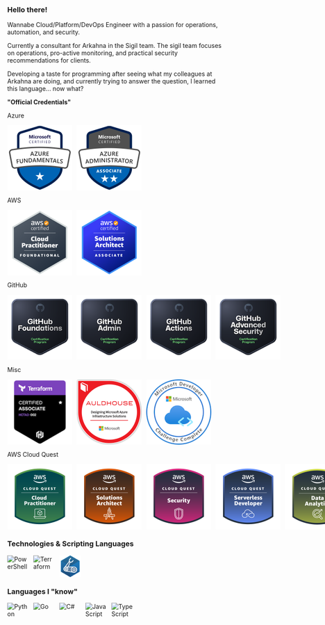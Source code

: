### Hello there!

Wannabe Cloud/Platform/DevOps Engineer with a passion for operations, automation, and security.

Currently a consultant for Arkahna in the Sigil team. The sigil team focuses on operations, pro-active monitoring, and practical security recommendations for clients.

Developing a taste for programming after seeing what my colleagues at Arkahna are doing, and currently trying to answer the question, I learned this language... now what?

**"Official Credentials"**

Azure

<div style="display: flex; gap: 10px;">
    <img src="./images/Azure%20Fundamentals%20Badge.png" alt="Azure Fundamentals" width="150" height="150">
    <img src="./images/Azure%20Admin%20Associate%20Badge.png" alt="Azure Administrator Associate" width="150" height="150">
</div>

AWS

<div style="display: flex; gap: 10px;">
    <img src="./images/AWS%20Cloud%20Practitioner%20Badge.png" alt="AWS Cloud Practitioner" width="150" height="150">
    <img src="./images/AWS%20Solutions%20Architect%20Badge.png" alt="AWS Solutions Architect Associate" width="150" height="150">
</div>

GitHub

<div style="display: flex; gap: 10px;">
    <img src="./images/Github%20Foundations%20Badge.png" alt="GitHub Foundations" width="150" height="150">
    <img src="./images/Credly%20badge%20admin.png" alt="GitHub Administration" width="150" height="150">
    <img src="./images/Github%20Actions%20Badge.png" alt="GitHub Actions" width="150" height="150">
    <img src="./images/GitHub%20Advanced%20Security%20Badge.png" alt="GitHub Advanced Security" width="150" height="150">
</div>

Misc

<div style="display: flex; gap: 10px;">
    <img src="./images/Terraform%20Associate%20Badge.png" alt="Terraform Associate" width="150" height="150">
    <img src="./images/Azure%20Infrastructure%20Solutions%20Badge.png" alt="AZ 305 Course" width="150" height="150">
    <img src="./images/Microsoft%20Developer%20Badge.png" alt="Microsoft Developer" width="150" height="150">
</div>

AWS Cloud Quest

<div style="display: flex; gap: 10px;">
    <img src="./images/Cloud%20Practitioner%20Badge.png" alt="Cloud Practictioner" width="150" height="150">
    <img src="./images/Cloud%20Quest%20Solutions%20Architect.png" alt="Solutions Architect" width="150" height="150">
    <img src="./images/Cloud%20Quest%20Security%20Badge.png" alt="Security" width="150" height="150">
    <img src="./images/Cloud%20Quest%20Serverless.png" alt="Serverless" width="150" height="150">
    <img src="./images/Cloud%20Quest%20Data%20Analytics.png" alt="Data Analytics" width="150" height="150">
    <img src="./images/Cloud%20Quest%20Machine%20Learning.png" alt="Machine Learning" width="150" height="150">
    <img src="./images/Financial%20Services%20Badge.png" alt="Industry Quest: Financial Services" width="150" height="150">
</div>

### Technologies & Scripting Languages

<div style="display: flex; gap: 10px;">
    <img src="https://cdn.jsdelivr.net/gh/devicons/devicon@latest/icons/powershell/powershell-original.svg" alt="PowerShell" width="50" height="50">
    <img src="https://cdn.jsdelivr.net/gh/devicons/devicon@latest/icons/terraform/terraform-original.svg" alt="Terraform" width="50" height="50">
    <img src="./logos/Bicep%20Logo%20Image.svg" alt="Bicep" width="50" height="50">
</div>

### Languages I "know"

<div style="display: flex; gap: 10px;">
    <img src="https://cdn.jsdelivr.net/gh/devicons/devicon@latest/icons/python/python-original.svg" alt="Python" width="50" height="50">
    <img src="https://cdn.jsdelivr.net/gh/devicons/devicon@latest/icons/go/go-original-wordmark.svg" alt="Go" width="50" height="50">
    <img src="https://cdn.jsdelivr.net/gh/devicons/devicon@latest/icons/csharp/csharp-original.svg" alt="C#" width="50" height="50">
    <img src="https://cdn.jsdelivr.net/gh/devicons/devicon@latest/icons/javascript/javascript-original.svg" alt="JavaScript" width="50" height="50">
    <img src="https://cdn.jsdelivr.net/gh/devicons/devicon@latest/icons/typescript/typescript-original.svg" alt="TypeScript" width="50" height="50">
</div>
